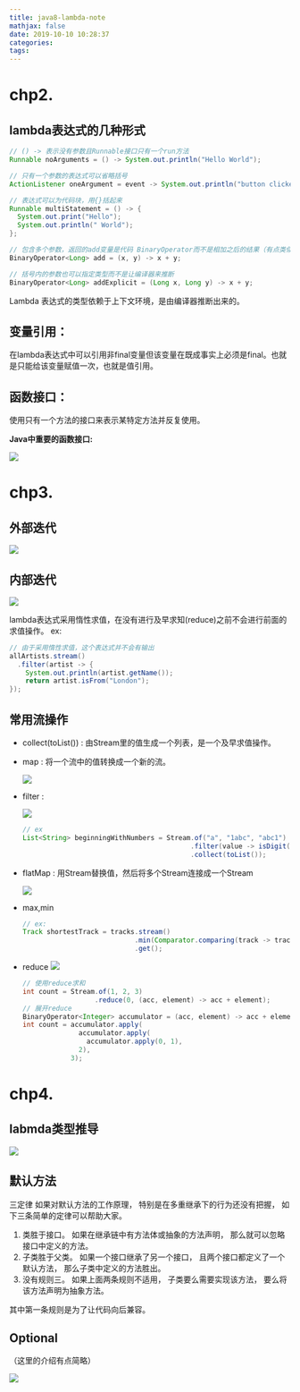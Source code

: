 ```yaml
---
title: java8-lambda-note
mathjax: false
date: 2019-10-10 10:28:37
categories:
tags:
---
```

# chp2.
## lambda表达式的几种形式
```java
// () -> 表示没有参数且Runnable接口只有一个run方法
Runnable noArguments = () -> System.out.println("Hello World");

// 只有一个参数的表达式可以省略括号
ActionListener oneArgument = event -> System.out.println("button clicked");

// 表达式可以为代码块，用{}括起来
Runnable multiStatement = () -> {
  System.out.print("Hello");
  System.out.println(" World");
};

// 包含多个参数，返回的add变量是代码 BinaryOperator而不是相加之后的结果（有点类似于将函数作为变量）
BinaryOperator<Long> add = (x, y) -> x + y;

// 括号内的参数也可以指定类型而不是让编译器来推断
BinaryOperator<Long> addExplicit = (Long x, Long y) -> x + y;
```
Lambda 表达式的类型依赖于上下文环境，是由编译器推断出来的。

## 变量引用：
在lambda表达式中可以引用非final变量但该变量在既成事实上必须是final。也就是只能给该变量赋值一次，也就是值引用。
  
## 函数接口： 
使用只有一个方法的接口来表示某特定方法并反复使用。

**Java中重要的函数接口:**

![](https://i.loli.net/2019/10/10/Nz1AqOGckvy6oQb.png)

# chp3.
## 外部迭代
![](https://i.loli.net/2019/10/10/kwthMAbH8qj3pxP.png)
## 内部迭代
![](https://i.loli.net/2019/10/10/EHnfu1btTY36jA9.png)

lambda表达式采用惰性求值，在没有进行及早求知(reduce)之前不会进行前面的求值操作。 ex:
```java
// 由于采用惰性求值，这个表达式并不会有输出
allArtists.stream()
  .filter(artist -> {
    System.out.println(artist.getName());
    return artist.isFrom("London");
});
```

## 常用流操作
- collect(toList()) : 由Stream里的值生成一个列表，是一个及早求值操作。
- map : 将一个流中的值转换成一个新的流。

  ![](https://i.loli.net/2019/10/10/c2jMov3WdPr9EBt.png)
- filter : 
  
  ![](https://i.loli.net/2019/10/10/itrKHuPpdFNwclO.png)
  ```java
  // ex
  List<String> beginningWithNumbers = Stream.of("a", "1abc", "abc1")
                                            .filter(value -> isDigit(value.charAt(0)))
                                            .collect(toList());
  ```
- flatMap : 用Stream替换值，然后将多个Stream连接成一个Stream
  
  ![](https://i.loli.net/2019/10/10/CXHNdA6qwcfIBTh.png)
- max,min
  ```java
  // ex:
  Track shortestTrack = tracks.stream()
                              .min(Comparator.comparing(track -> track.getLength()))
                              .get();
  ```
- reduce
  ![](https://i.loli.net/2019/10/16/eN391KnJkwFd4rR.png)
  ```java
  // 使用reduce求和
  int count = Stream.of(1, 2, 3)
                    .reduce(0, (acc, element) -> acc + element);
  // 展开reduce
  BinaryOperator<Integer> accumulator = (acc, element) -> acc + element;
  int count = accumulator.apply(
                accumulator.apply(
                  accumulator.apply(0, 1),
                2),
              3);
  ```

# chp4.
## labmda类型推导
![](https://i.loli.net/2019/10/17/2sAYHGfh5b3uLW7.png)

## 默认方法
三定律
如果对默认方法的工作原理， 特别是在多重继承下的行为还没有把握， 如下三条简单的定律可以帮助大家。
1. 类胜于接口。 如果在继承链中有方法体或抽象的方法声明， 那么就可以忽略接口中定义的方法。
2. 子类胜于父类。 如果一个接口继承了另一个接口， 且两个接口都定义了一个默认方法，
那么子类中定义的方法胜出。
3. 没有规则三。 如果上面两条规则不适用， 子类要么需要实现该方法， 要么将该方法声明为抽象方法。


其中第一条规则是为了让代码向后兼容。

## Optional
（这里的介绍有点简略）

![](https://i.loli.net/2019/10/17/Zm8BteWY7kdyMUv.png)

